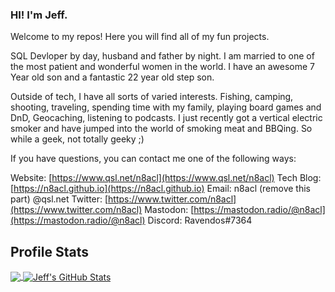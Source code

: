 ### HI! I'm Jeff.

Welcome to my repos! Here you will find all of my fun projects. 

SQL Devloper by day, husband and father by night. I am married to one of the most patient and wonderful women in the world. I have an awesome 7 Year old son and a fantastic 22 year old step son.

Outside of tech, I have all sorts of varied interests. Fishing, camping, shooting, traveling, spending time with my family, playing board games and DnD, Geocaching, listening to podcasts. I just recently got a vertical electric smoker and have jumped into the world of smoking meat and BBQing. So while a geek, not totally geeky ;)

If you have questions, you can contact me one of the following ways:

Website: [https://www.qsl.net/n8acl](https://www.qsl.net/n8acl)
Tech Blog: [https://n8acl.github.io](https://n8acl.github.io)
Email: n8acl (remove this part) @qsl.net
Twitter: [https://www.twitter.com/n8acl](https://www.twitter.com/n8acl)
Mastodon: [https://mastodon.radio/@n8acl](https://mastodon.radio/@n8acl)
Discord: Ravendos#7364

## Profile Stats

<a href="https://github.com/n8acl">
  <img align="center" src="https://github-readme-stats.vercel.app/api/top-langs/?username=n8acl&title_color=ffffff&text_color=c9cacc&icon_color=2bbc8a&bg_color=1d1f21&langs_count=3" />
</a>
<a href="https://github.com/n8acl">
  <img align="center" src="https://github-readme-stats.vercel.app/api?username=n8acl&show_icons=true&line_height=27&count_private=true&title_color=ffffff&text_color=c9cacc&icon_color=2bbc8a&bg_color=1d1f21" alt="Jeff's GitHub Stats" />
</a>
